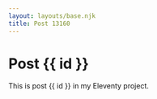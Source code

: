 ```yaml
---
layout: layouts/base.njk
title: Post 13160
---
```


# Post {{ id }}

This is post {{ id }} in my Eleventy project.
